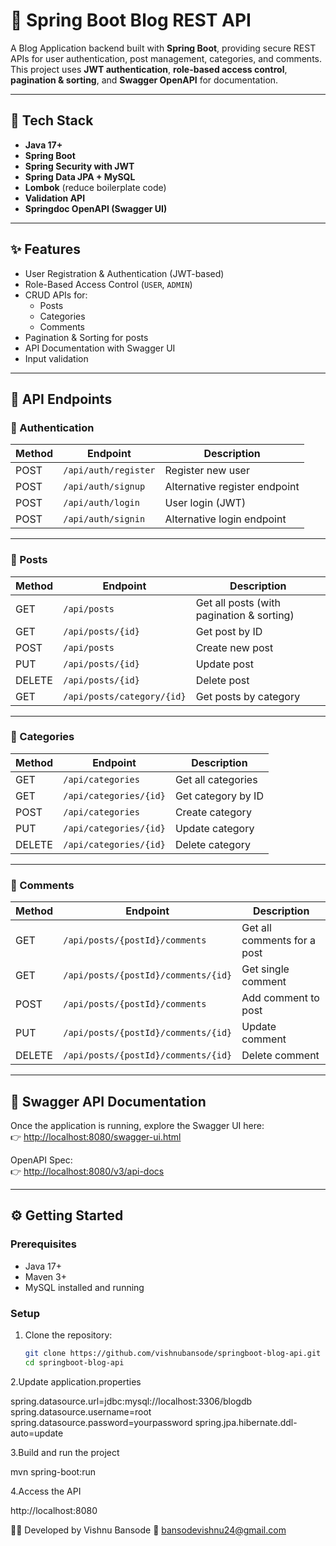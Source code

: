 # 📝 Spring Boot Blog REST API

A Blog Application backend built with **Spring Boot**, providing secure REST APIs for user authentication, post management, categories, and comments.  
This project uses **JWT authentication**, **role-based access control**, **pagination & sorting**, and **Swagger OpenAPI** for documentation.

---

## 🚀 Tech Stack
- **Java 17+**
- **Spring Boot**
- **Spring Security with JWT**
- **Spring Data JPA + MySQL**
- **Lombok** (reduce boilerplate code)
- **Validation API**
- **Springdoc OpenAPI (Swagger UI)**

---

## ✨ Features
- User Registration & Authentication (JWT-based)
- Role-Based Access Control (`USER`, `ADMIN`)
- CRUD APIs for:
  - Posts
  - Categories
  - Comments
- Pagination & Sorting for posts
- API Documentation with Swagger UI
- Input validation

---

## 📌 API Endpoints

### 🔐 Authentication
| Method | Endpoint              | Description                  |
|--------|------------------------|------------------------------|
| POST   | `/api/auth/register`   | Register new user            |
| POST   | `/api/auth/signup`     | Alternative register endpoint|
| POST   | `/api/auth/login`      | User login (JWT)             |
| POST   | `/api/auth/signin`     | Alternative login endpoint   |

---

### 📰 Posts
| Method | Endpoint                   | Description            |
|--------|-----------------------------|------------------------|
| GET    | `/api/posts`                | Get all posts (with pagination & sorting) |
| GET    | `/api/posts/{id}`           | Get post by ID         |
| POST   | `/api/posts`                | Create new post        |
| PUT    | `/api/posts/{id}`           | Update post            |
| DELETE | `/api/posts/{id}`           | Delete post            |
| GET    | `/api/posts/category/{id}`  | Get posts by category  |

---

### 📂 Categories
| Method | Endpoint              | Description        |
|--------|------------------------|--------------------|
| GET    | `/api/categories`      | Get all categories |
| GET    | `/api/categories/{id}` | Get category by ID |
| POST   | `/api/categories`      | Create category    |
| PUT    | `/api/categories/{id}` | Update category    |
| DELETE | `/api/categories/{id}` | Delete category    |

---

### 💬 Comments
| Method | Endpoint                                  | Description        |
|--------|--------------------------------------------|--------------------|
| GET    | `/api/posts/{postId}/comments`            | Get all comments for a post |
| GET    | `/api/posts/{postId}/comments/{id}`       | Get single comment |
| POST   | `/api/posts/{postId}/comments`            | Add comment to post|
| PUT    | `/api/posts/{postId}/comments/{id}`       | Update comment     |
| DELETE | `/api/posts/{postId}/comments/{id}`       | Delete comment     |

---

## 📖 Swagger API Documentation
Once the application is running, explore the Swagger UI here:  
👉 [http://localhost:8080/swagger-ui.html](http://localhost:8080/swagger-ui.html)

OpenAPI Spec:  
👉 [http://localhost:8080/v3/api-docs](http://localhost:8080/v3/api-docs)

---

## ⚙️ Getting Started

### Prerequisites
- Java 17+
- Maven 3+
- MySQL installed and running

### Setup
1. Clone the repository:
   ```bash
   git clone https://github.com/vishnubansode/springboot-blog-api.git
   cd springboot-blog-api

2.Update application.properties

spring.datasource.url=jdbc:mysql://localhost:3306/blogdb
spring.datasource.username=root
spring.datasource.password=yourpassword
spring.jpa.hibernate.ddl-auto=update


3.Build and run the project

mvn spring-boot:run


4.Access the API

http://localhost:8080

👨‍💻 Developed by Vishnu Bansode
📧 bansodevishnu24@gmail.com
